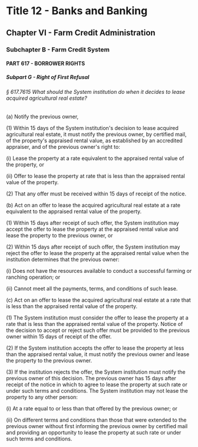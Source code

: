 
# Title 12 - Banks and Banking
## Chapter VI - Farm Credit Administration
### Subchapter B - Farm Credit System
#### PART 617 - BORROWER RIGHTS
##### Subpart G - Right of First Refusal
###### § 617.7615 What should the System institution do when it decides to lease acquired agricultural real estate?

(a) Notify the previous owner,

(1) Within 15 days of the System institution's decision to lease acquired agricultural real estate, it must notify the previous owner, by certified mail, of the property's appraised rental value, as established by an accredited appraiser, and of the previous owner's right to:

(i) Lease the property at a rate equivalent to the appraised rental value of the property, or

(ii) Offer to lease the property at rate that is less than the appraised rental value of the property.

(2) That any offer must be received within 15 days of receipt of the notice.

(b) Act on an offer to lease the acquired agricultural real estate at a rate equivalent to the appraised rental value of the property.

(1) Within 15 days after receipt of such offer, the System institution may accept the offer to lease the property at the appraised rental value and lease the property to the previous owner, or

(2) Within 15 days after receipt of such offer, the System institution may reject the offer to lease the property at the appraised rental value when the institution determines that the previous owner:

(i) Does not have the resources available to conduct a successful farming or ranching operation; or

(ii) Cannot meet all the payments, terms, and conditions of such lease.

(c) Act on an offer to lease the acquired agricultural real estate at a rate that is less than the appraised rental value of the property.

(1) The System institution must consider the offer to lease the property at a rate that is less than the appraised rental value of the property. Notice of the decision to accept or reject such offer must be provided to the previous owner within 15 days of receipt of the offer.

(2) If the System institution accepts the offer to lease the property at less than the appraised rental value, it must notify the previous owner and lease the property to the previous owner.

(3) If the institution rejects the offer, the System institution must notify the previous owner of this decision. The previous owner has 15 days after receipt of the notice in which to agree to lease the property at such rate or under such terms and conditions. The System institution may not lease the property to any other person:

(i) At a rate equal to or less than that offered by the previous owner; or

(ii) On different terms and conditions than those that were extended to the previous owner without first informing the previous owner by certified mail and providing an opportunity to lease the property at such rate or under such terms and conditions.
